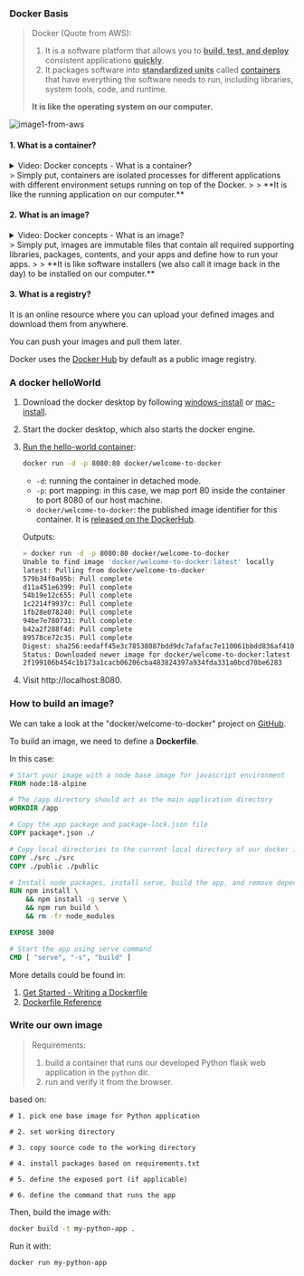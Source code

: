 ### Docker Basis

> Docker (Quote from AWS):
>
> 1. It is a software platform that allows you to **<u>build, test, and deploy</u>** consistent applications **<u>quickly</u>**.
> 2. It packages software into **<u>standardized units</u>** called [containers](https://aws.amazon.com/containers/) that have everything the software needs to run, including libraries, system tools, code, and runtime.
>
> **It is like the operating system on our computer.**

![image1-from-aws](./image//image-20250121115255459 PM.png)

#### 1. What is a container?

<details>
<summary>Video: Docker concepts - What is a container? </summary>
<iframe width="896" height="488" src="https://www.youtube.com/embed/W1kWqFkiu7k" title="Docker concepts - What is a container?" frameborder="0" allow="accelerometer; autoplay; clipboard-write; encrypted-media; gyroscope; picture-in-picture; web-share" referrerpolicy="strict-origin-when-cross-origin" allowfullscreen></iframe>
</details>
>  Simply put, containers are isolated processes for different applications with different environment setups running on top of the Docker. 
>
>  **It is like the running application on our computer.**

#### 2. What is an image?

<details>
<summary>Video: Docker concepts - What is an image? </summary>
<iframe width="896" height="488" src="https://www.youtube.com/embed/NyvT9REqLe4" title="Docker concepts - What is an image?" frameborder="0" allow="accelerometer; autoplay; clipboard-write; encrypted-media; gyroscope; picture-in-picture; web-share" referrerpolicy="strict-origin-when-cross-origin" allowfullscreen></iframe>
</details>
> Simply put, images are immutable files that contain all required supporting libraries, packages, contents, and your apps and define how to run your apps.
>
> **It is like software installers (we also call it image back in the day) to be installed on our computer.**

#### 3. What is a registry?

It is an online resource where you can upload your defined images and download them from anywhere.

You can push your images and pull them later.

Docker uses the [Docker Hub](https://hub.docker.com/?_gl=1*r6gvh7*_gcl_au*MTc4NTExMTkxNC4xNzM2NDc3NjU1*_ga*MTQwMTQ4NDU2MC4xNzM2MTg5MDQ0*_ga_XJWPQMJYHQ*MTczNzUxOTk5MS44LjEuMTczNzUyNDEzMC41OS4wLjA.) by default as a public image registry.

### A docker helloWorld

1. Download the docker desktop by following [windows-install](https://docs.docker.com/desktop/setup/install/windows-install/) or [mac-install](https://docs.docker.com/desktop/setup/install/mac-install/).

2. Start the docker desktop, which also starts the docker engine.

3. [Run the hello-world container](https://docs.docker.com/get-started/introduction/get-docker-desktop/):

   ```bash
   docker run -d -p 8080:80 docker/welcome-to-docker
   ```

   - `-d`: running the container in detached mode.
   - `-p`: port mapping: in this case, we map port 80 inside the container to port 8080 of our host machine.
   - `docker/welcome-to-docker`: the published image identifier for this container. It is [released on the DockerHub](docker/welcome-to-docker).

   Outputs:

   ```bash
   > docker run -d -p 8080:80 docker/welcome-to-docker
   Unable to find image 'docker/welcome-to-docker:latest' locally
   latest: Pulling from docker/welcome-to-docker
   579b34f0a95b: Pull complete
   d11a451e6399: Pull complete
   54b19e12c655: Pull complete
   1c2214f9937c: Pull complete
   1fb28e078240: Pull complete
   94be7e780731: Pull complete
   b42a2f288f4d: Pull complete
   89578ce72c35: Pull complete
   Digest: sha256:eedaff45e3c78538087bdd9dc7afafac7e110061bbdd836af4104b10f10ab693
   Status: Downloaded newer image for docker/welcome-to-docker:latest
   2f199106b454c1b173a1cacb06206cba483824397a934fda331a0bcd70be6283
   ```

4. Visit http://localhost:8080.

### How to build an image?

We can take a look at the "docker/welcome-to-docker" project on [GitHub](https://github.com/docker/welcome-to-docker/blob/main/Dockerfile).

To build an image, we need to define a **Dockerfile**.

In this case:

```dockerfile
# Start your image with a node base image for javascript environment
FROM node:18-alpine

# The /app directory should act as the main application directory
WORKDIR /app

# Copy the app package and package-lock.json file
COPY package*.json ./

# Copy local directories to the current local directory of our docker image (/app)
COPY ./src ./src
COPY ./public ./public

# Install node packages, install serve, build the app, and remove dependencies at the end
RUN npm install \
    && npm install -g serve \
    && npm run build \
    && rm -fr node_modules

EXPOSE 3000

# Start the app using serve command
CMD [ "serve", "-s", "build" ]
```

More details could be found in:

1. [Get Started - Writing a Dockerfile](https://docs.docker.com/get-started/docker-concepts/building-images/writing-a-dockerfile/)
2. [Dockerfile Reference](https://docs.docker.com/reference/dockerfile/)

### Write our own image

> Requirements:
>
> 1. build a container that runs our developed Python flask web application in the `python` dir.
> 2. run and verify it from the browser.

based on:

```docker
# 1. pick one base image for Python application

# 2. set working directory

# 3. copy source code to the working directory

# 4. install packages based on requirements.txt

# 5. define the exposed port (if applicable)

# 6. define the command that runs the app
```

Then, build the image with:

```bash
docker build -t my-python-app .
```

Run it with:

```bash
docker run my-python-app
```
